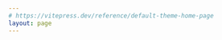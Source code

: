 ```yaml
---
# https://vitepress.dev/reference/default-theme-home-page
layout: page
---
```




<script setup>
  import Notes from './.vitepress/theme/pages/Notes.vue'
</script>

<Notes />